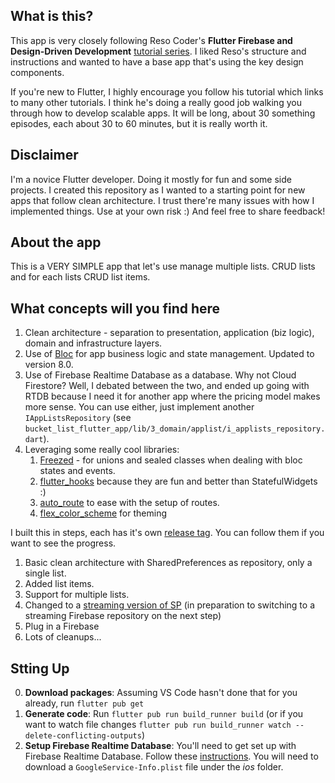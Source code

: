 ## What is this?

This app is very closely following Reso Coder's __Flutter Firebase and Design-Driven Development__ [tutorial series](https://resocoder.com/2020/03/09/flutter-firebase-ddd-course-1-domain-driven-design-principles/). I liked Reso's structure and instructions and wanted to have a base app that's using the key design components.

If you're new to Flutter, I highly encourage you follow his tutorial which links to many other tutorials. I think he's doing a really good job walking you through how to develop scalable apps. It will be long, about 30 something episodes, each about 30 to 60 minutes, but it is really worth it.

## Disclaimer
I'm a novice Flutter developer. Doing it mostly for fun and some side projects. I created this repository as I wanted to a starting point for new apps that follow clean architecture. I trust there're many issues with how I implemented things. Use at your own risk :) And feel free to share feedback!

## About the app
This is a VERY SIMPLE app that let's use manage multiple lists. CRUD lists and for each lists CRUD list items.

## What concepts will you find here

1) Clean architecture - separation to presentation, application (biz logic), domain and infrastructure layers.
2) Use of [Bloc](https://bloclibrary.dev/#/gettingstarted) for app business logic and state management. Updated to version 8.0.
3) Use of Firebase Realtime Database as a database. Why not Cloud Firestore? Well, I debated between the two, and ended up going with RTDB because I need it for another app where the pricing model makes more sense. You can use either, just implement another `IAppListsRepository` (see `bucket_list_flutter_app/lib/3_domain/applist/i_applists_repository.dart`).
3) Leveraging some really cool libraries:
    1) [Freezed](https://pub.dev/packages/freezed) - for unions and sealed classes when dealing with bloc states and events.
    2) [flutter_hooks](https://pub.dev/packages/flutter_hooks) because they are fun and better than StatefulWidgets :)
    3) [auto_route](https://pub.dev/packages/auto_route) to ease with the setup of routes.
    4) [flex_color_scheme](https://pub.dev/packages/flex_color_scheme) for theming

I built this in steps, each has it's own [release tag](https://github.com/misteroak/bucket_list_flutter_app/releases). You can follow them if you want to see the progress.
1) Basic clean architecture with SharedPreferences as repository, only a single list.
2) Added list items.
3) Support for multiple lists.
4) Changed to a [streaming version of SP](https://pub.dev/packages/streaming_shared_preferences) (in preparation to switching to a streaming Firebase repository on the next step)
5) Plug in a Firebase
6) Lots of cleanups...


## Stting Up

0) __Download packages__: Assuming VS Code hasn't done that for you already, run `flutter pub get`
1) __Generate code__: Run `flutter pub run build_runner build` (or if you want to watch file changes `flutter pub run build_runner watch --delete-conflicting-outputs`)
2) __Setup Firebase Realtime Database__: You'll need to get set up with Firebase Realtime Database. Follow these [instructions](https://firebase.flutter.dev/docs/database/overview). You will need to download a `GoogleService-Info.plist` file under the *ios* folder.
